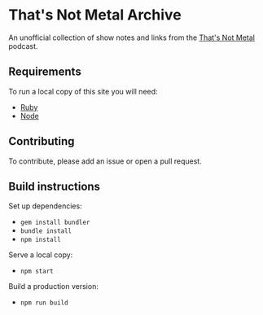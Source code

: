 # That's Not Metal Archive

An unofficial collection of show notes and links from the
[That's Not Metal](http://thatsnotmetal.net/) podcast.

## Requirements

To run a local copy of this site you will need:

- [Ruby](https://www.ruby-lang.org/)
- [Node](https://nodejs.org/en/)

## Contributing

To contribute, please add an issue or open a pull request.

## Build instructions

Set up dependencies:
- `gem install bundler`
- `bundle install`
- `npm install`

Serve a local copy:
- `npm start`

Build a production version:
- `npm run build`
